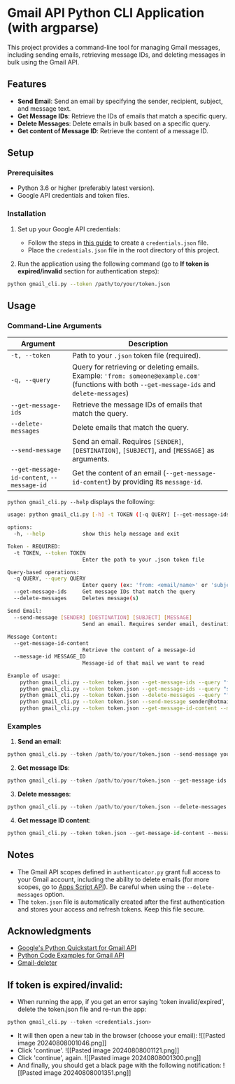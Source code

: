 # Gmail API Python CLI Application (with argparse)

This project provides a command-line tool for managing Gmail messages, including sending emails, retrieving message IDs, and deleting messages in bulk using the Gmail API.

## Features

- **Send Email**: Send an email by specifying the sender, recipient, subject, and message text.
- **Get Message IDs**: Retrieve the IDs of emails that match a specific query.
- **Delete Messages**: Delete emails in bulk based on a specific query.
- **Get content of Message ID**: Retrieve the content of a message ID.

## Setup

### Prerequisites

- Python 3.6 or higher (preferably latest version).
- Google API credentials and token files.

### Installation

1. Set up your Google API credentials:
   - Follow the steps in [this guide](https://developers.google.com/gmail/api/quickstart/python) to create a `credentials.json` file.
   - Place the `credentials.json` file in the root directory of this project.

2. Run the application using the following command (go to **If token is expired/invalid** section for authentication steps):

```sh
python gmail_cli.py --token /path/to/your/token.json
```

## Usage

### Command-Line Arguments

| Argument                                   | Description                                                                                                                                     |
| ------------------------------------------ | ----------------------------------------------------------------------------------------------------------------------------------------------- |
| `-t, --token`                              | Path to your `.json` token file (required).                                                                                                     |
| `-q, --query`                              | Query for retrieving or deleting emails. Example: `'from: someone@example.com'` (functions with both `--get-message-ids` and `delete-messages`) |
| `--get-message-ids`                        | Retrieve the message IDs of emails that match the query.                                                                                        |
| `--delete-messages`                        | Delete emails that match the query.                                                                                                             |
| `--send-message`                           | Send an email. Requires `[SENDER]`, `[DESTINATION]`, `[SUBJECT]`, and `[MESSAGE]` as arguments.                                                 |
| `--get-message-id-content`, `--message-id` | Get the content of an email (`--get-message-id-content`) by providing its `message-id`.                                                         |

`python gmail_cli.py --help` displays the following:
```bash
usage: python gmail_cli.py [-h] -t TOKEN ([-q QUERY] [--get-message-ids | --delete-messages]) [--send-message [SENDER] [DESTINATION] [SUBJECT] [MESSAGE]]

options:
  -h, --help            show this help message and exit

Token - REQUIRED:
  -t TOKEN, --token TOKEN
                        Enter the path to your .json token file

Query-based operations:
  -q QUERY, --query QUERY
                        Enter query (ex: 'from: <email/name>' or 'subject: <subject string>')
  --get-message-ids     Get message IDs that match the query
  --delete-messages     Deletes message(s)

Send Email:
  --send-message [SENDER] [DESTINATION] [SUBJECT] [MESSAGE]
                        Send an email. Requires sender email, destination email, subject, and message text
                        
Message Content:
  --get-message-id-content
                        Retrieve the content of a message-id
  --message-id MESSAGE_ID
                        Message-id of that mail we want to read

Example of usage:
    python gmail_cli.py --token token.json --get-message-ids --query "from:John"
    python gmail_cli.py --token token.json --get-message-ids --query "subject:Order"
    python gmail_cli.py --token token.json --delete-messages --query "from:John"
    python gmail_cli.py --token token.json --send-message sender@hotmail.com receiver@gmail.com "Example Subject" "This is the message box."
    python gmail_cli.py --token token.json --get-message-id-content --message-id <MESSAGE-ID>
```

### Examples

1. **Send an email**:

```python
python gmail_cli.py --token /path/to/your/token.json --send-message your-email@gmail.com recipient-email@gmail.com "Subject" "Message text"
```

2. **Get message IDs**:

```python
python gmail_cli.py --token /path/to/your/token.json --get-message-ids --query "from:someone@example.com"
```

3. **Delete messages**:

```python
python gmail_cli.py --token /path/to/your/token.json --delete-messages --query "subject:Important"
```

4. **Get message ID content**:
```python
python gmail_cli.py --token token.json --get-message-id-content --message-id <MESSAGE ID>
```

## Notes

- The Gmail API scopes defined in `authenticator.py` grant full access to your Gmail account, including the ability to delete emails (for more scopes, go to [Apps Script API](https://developers.google.com/identity/protocols/oauth2/scopes)). Be careful when using the `--delete-messages` option.
- The `token.json` file is automatically created after the first authentication and stores your access and refresh tokens. Keep this file secure.

## Acknowledgments

- [Google's Python Quickstart for Gmail API](https://developers.google.com/gmail/api/quickstart/python)
- [Python Code Examples for Gmail API](https://thepythoncode.com/article/use-gmail-api-in-python)
- [Gmail-deleter](https://github.com/marin117/Gmail-deleter/blob/master/src/gmail_deleter.py)


## If token is expired/invalid:
- When running the app, if you get an error saying 'token invalid/expired', delete the token.json file and re-run the app:
```python
python gmail_cli.py --token <credentials.json>
```
- It will then open a new tab in the browser (choose your email):
  ![[Pasted image 20240808001046.png]]
- Click 'continue'.
  ![[Pasted image 20240808001121.png]]
- Click 'continue', again.
  ![[Pasted image 20240808001300.png]]
- And finally, you should get a black page with the following notification:
  ![[Pasted image 20240808001351.png]]

